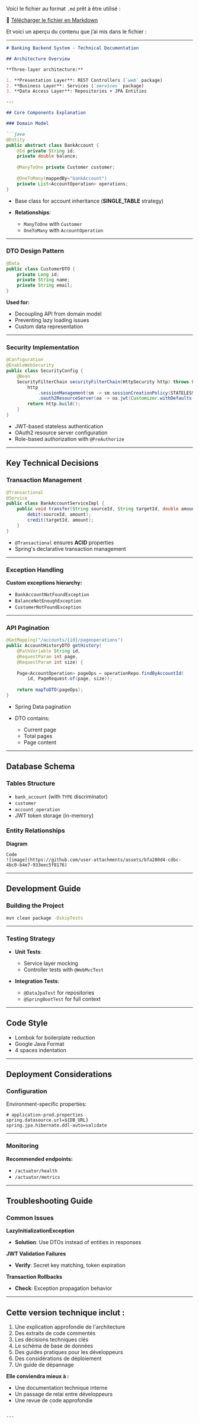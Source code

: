 Voici le fichier au format `.md` prêt à être utilisé :

📄 [Télécharger le fichier en Markdown](sandbox:/mnt/data/banking-backend-documentation.md)

Et voici un aperçu du contenu que j’ai mis dans le fichier :

---

````markdown
# Banking Backend System - Technical Documentation

## Architecture Overview

**Three-layer architecture:**

1. **Presentation Layer**: REST Controllers (`web` package)  
2. **Business Layer**: Services (`services` package)  
3. **Data Access Layer**: Repositories + JPA Entities

---

## Core Components Explanation

### Domain Model

```java
@Entity
public abstract class BankAccount {
    @Id private String id;
    private double balance;
    
    @ManyToOne private Customer customer;
    
    @OneToMany(mappedBy="bankAccount") 
    private List<AccountOperation> operations;
}
````

* Base class for account inheritance (**SINGLE\_TABLE** strategy)
* **Relationships**:

  * `ManyToOne` with `Customer`
  * `OneToMany` with `AccountOperation`

---

### DTO Design Pattern

```java
@Data
public class CustomerDTO {
    private Long id;
    private String name;
    private String email;
}
```

**Used for:**

* Decoupling API from domain model
* Preventing lazy loading issues
* Custom data representation

---

### Security Implementation

```java
@Configuration
@EnableWebSecurity
public class SecurityConfig {
    @Bean
    SecurityFilterChain securityFilterChain(HttpSecurity http) throws Exception {
        http
            .sessionManagement(sm -> sm.sessionCreationPolicy(STATELESS))
            .oauth2ResourceServer(oa -> oa.jwt(Customizer.withDefaults()));
        return http.build();
    }
}
```

* JWT-based stateless authentication
* OAuth2 resource server configuration
* Role-based authorization with `@PreAuthorize`

---

## Key Technical Decisions

### Transaction Management

```java
@Transactional
@Service
public class BankAccountServiceImpl {
    public void transfer(String sourceId, String targetId, double amount) {
        debit(sourceId, amount);
        credit(targetId, amount);
    }
}
```

* `@Transactional` ensures **ACID** properties
* Spring's declarative transaction management

---

### Exception Handling

**Custom exceptions hierarchy:**

* `BankAccountNotFoundException`
* `BalanceNotEnoughException`
* `CustomerNotFoundException`

---

### API Pagination

```java
@GetMapping("/accounts/{id}/pageoperations")
public AccountHistoryDTO getHistory(
    @PathVariable String id,
    @RequestParam int page,
    @RequestParam int size) {
    
    Page<AccountOperation> pageOps = operationRepo.findByAccountId(
        id, PageRequest.of(page, size));
    
    return mapToDTO(pageOps);
}
```

* Spring Data pagination
* DTO contains:

  * Current page
  * Total pages
  * Page content

---

## Database Schema

### Tables Structure

* `bank_account` (with `TYPE` discriminator)
* `customer`
* `account_operation`
* JWT token storage (in-memory)

### Entity Relationships

**Diagram**

```text
Code
![image](https://github.com/user-attachments/assets/bfa280d4-cdbc-4bc0-b4e7-933eec5f8176)
```

---

## Development Guide

### Building the Project

```bash
mvn clean package -DskipTests
```

---

### Testing Strategy

* **Unit Tests**:

  * Service layer mocking
  * Controller tests with `@WebMvcTest`
* **Integration Tests**:

  * `@DataJpaTest` for repositories
  * `@SpringBootTest` for full context

---

## Code Style

* Lombok for boilerplate reduction
* Google Java Format
* 4 spaces indentation

---

## Deployment Considerations

### Configuration

Environment-specific properties:

```properties
# application-prod.properties
spring.datasource.url=${DB_URL}
spring.jpa.hibernate.ddl-auto=validate
```

---

### Monitoring

**Recommended endpoints:**

* `/actuator/health`
* `/actuator/metrics`

---

## Troubleshooting Guide

### Common Issues

**LazyInitializationException**

* **Solution**: Use DTOs instead of entities in responses

**JWT Validation Failures**

* **Verify**: Secret key matching, token expiration

**Transaction Rollbacks**

* **Check**: Exception propagation behavior

---

## Cette version technique inclut :

1. Une explication approfondie de l'architecture
2. Des extraits de code commentés
3. Les décisions techniques clés
4. Le schéma de base de données
5. Des guides pratiques pour les développeurs
6. Des considérations de déploiement
7. Un guide de dépannage

**Elle conviendra mieux à :**

* Une documentation technique interne
* Un passage de relai entre développeurs
* Une revue de code approfondie

```

---

```
